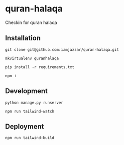 # quran-halaqa
Checkin for quran halaqa


## Installation

```console
git clone git@github.com:iamjazzar/quran-halaqa.git
```

```console
mkvirtualenv quranhalaqa
```

```console
pip install -r requirements.txt
```

```console
npm i
```

## Development

```console
python manage.py runserver
```

```console
npm run tailwind-watch
```


## Deployment

```
npm run tailwind-build
```
